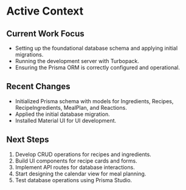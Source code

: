 # Active Context

## Current Work Focus
- Setting up the foundational database schema and applying initial migrations.
- Running the development server with Turbopack.
- Ensuring the Prisma ORM is correctly configured and operational.

## Recent Changes
- Initialized Prisma schema with models for Ingredients, Recipes, RecipeIngredients, MealPlan, and Reactions.
- Applied the initial database migration.
- Installed Material UI for UI development.

## Next Steps
1. Develop CRUD operations for recipes and ingredients.
2. Build UI components for recipe cards and forms.
3. Implement API routes for database interactions.
4. Start designing the calendar view for meal planning.
5. Test database operations using Prisma Studio.